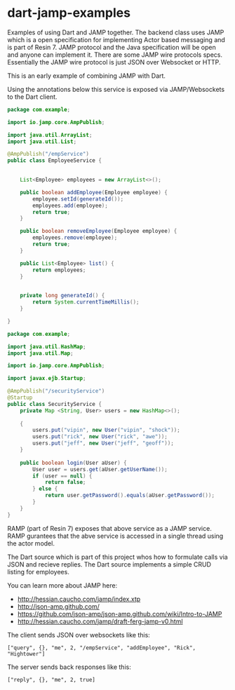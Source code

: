 dart-jamp-examples
==================

Examples of using Dart and JAMP together. The backend class uses JAMP which is a open specification for implementing 
Actor based messaging and is part of Resin 7. JAMP protocol and the Java specification will be open and anyone can
implement it. There are some JAMP wire protocols specs. Essentially the JAMP wire protocol is just JSON over Websocket
or HTTP.

This is an early example of combining JAMP with Dart.

Using the annotations below this service is exposed via JAMP/Websockets to the Dart client.

```Java
package com.example;

import io.jamp.core.AmpPublish;

import java.util.ArrayList;
import java.util.List;

@AmpPublish("/empService")
public class EmployeeService {
	

	List<Employee> employees = new ArrayList<>();

	public boolean addEmployee(Employee employee) {
		employee.setId(generateId());
		employees.add(employee);
		return true;
	}

	public boolean removeEmployee(Employee employee) {
		employees.remove(employee);
		return true;
	}

	public List<Employee> list() {
		return employees;
	}

	
	private long generateId() {
		return System.currentTimeMillis();
	}

}

package com.example;

import java.util.HashMap;
import java.util.Map;

import io.jamp.core.AmpPublish;

import javax.ejb.Startup;

@AmpPublish("/securityService")
@Startup
public class SecurityService {
	private Map <String, User> users = new HashMap<>();
	
	{
		users.put("vipin", new User("vipin", "shock"));
		users.put("rick", new User("rick", "awe"));
		users.put("jeff", new User("jeff", "geoff"));
	}
	
	public boolean login(User aUser) {
		User user = users.get(aUser.getUserName());
		if (user == null) {
			return false;
		} else {
			return user.getPassword().equals(aUser.getPassword());
		}
	}
}


```
RAMP (part of Resin 7) exposes that above service as a JAMP service.
RAMP gurantees that the abve service is accessed in a single thread using the actor model.

The Dart source which is part of this project whos how to formulate calls via JSON and recieve replies.
The Dart source implements a simple CRUD listing for employees.

You can learn more about JAMP here:

* http://hessian.caucho.com/jamp/index.xtp
* http://json-amp.github.com/
* https://github.com/json-amp/json-amp.github.com/wiki/Intro-to-JAMP
* http://hessian.caucho.com/jamp/draft-ferg-jamp-v0.html

The client sends JSON over websockets like this:

```
["query", {}, "me", 2, "/empService", "addEmployee", "Rick", "Hightower"]
```

The server sends back responses like this:

```
["reply", {}, "me", 2, true]
```


